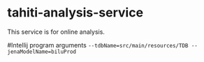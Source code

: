 # tahiti-analysis-service
This service is for online analysis.

#Intellij program arguments
`--tdbName=src/main/resources/TDB --jenaModelName=biluProd`
